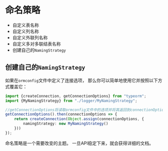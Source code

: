 # 命名策略

* 自定义表名称
* 自定义列名称
* 自定义外联列名称
* 自定义多对多联结表名称
* 创建自己的`NamingStrategy`

## 创建自己的`NamingStrategy`

如果在`ormconfig`文件中定义了连接选项，
那么你可以简单地使用它并按照以下方式覆盖它：

```typescript
import {createConnection, getConnectionOptions} from "typeorm";
import {MyNamingStrategy} from "./logger/MyNamingStrategy";

//getConnectionOptions将读取ormconfig文件中的选项并将其返回到connectionOptions对象中，然后你只需向其附加其他属性
getConnectionOptions().then(connectionOptions => {
    return createConnection(Object.assign(connectionOptions, {
        namingStrategy: new MyNamingStrategy()
    }))
});
```

命名策略是一个需要改变的主题。
一旦API稳定下来，就会获得详细的文档。
